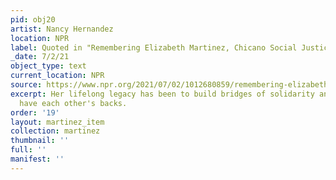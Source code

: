 ```yaml
---
pid: obj20
artist: Nancy Hernandez
location: NPR
label: Quoted in "Remembering Elizabeth Martinez, Chicano Social Justice Activist"
_date: 7/2/21
object_type: text
current_location: NPR
source: https://www.npr.org/2021/07/02/1012680859/remembering-elizabeth-martinez-chicano-social-justice-activist
excerpt: Her lifelong legacy has been to build bridges of solidarity and, you know,
  have each other's backs.
order: '19'
layout: martinez_item
collection: martinez
thumbnail: ''
full: ''
manifest: ''
---
```

